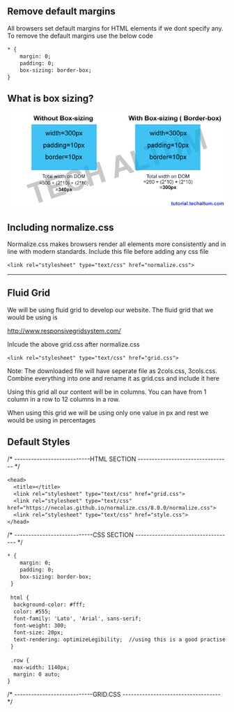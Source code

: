 ## Remove default margins 

All browsers set default margins for HTML elements if we dont specify any. To remove the default margins use the below code

```
* {
    margin: 0;
    padding: 0;
    box-sizing: border-box;
}
```

## What is box sizing?

![alt text](images/box-sizing.jpg "Box Sizing Images")


## Including normalize.css

Normalize.css makes browsers render all elements more consistently and in line with modern standards. Include this file before adding any css file

```
<link rel="stylesheet" type="text/css" href="normalize.css">
```

---

## Fluid Grid

We will be using fluid grid to develop our website. The fluid grid that we would be using is 

http://www.responsivegridsystem.com/

Inlcude the above grid.css after normalize.css

```
<link rel="stylesheet" type="text/css" href="grid.css">
```

Note: The downloaded file will have seperate file as 2cols.css, 3cols.css. Combine everything into one and rename it as grid.css and include it here

Using this grid all our content will be in columns. You can have from 1 column in a row to 12 columns in a row.

When using this grid we will be using only one value in px and rest we would be using in percentages

## Default Styles

/* ---------------------------HTML SECTION --------------------------------- */

```
<head>
  <title></title>
  <link rel="stylesheet" type="text/css" href="grid.css">
  <link rel="stylesheet" type="text/css" href="https://necolas.github.io/normalize.css/8.0.0/normalize.css">
  <link rel="stylesheet" type="text/css" href="style.css">  
</head>

```

/* ----------------------------CSS SECTION ----------------------------------- */

```
* {
    margin: 0;
    padding: 0;
    box-sizing: border-box;
 }

 html {
  background-color: #fff;
  color: #555;
  font-family: 'Lato', 'Arial', sans-serif;
  font-weight: 300;
  font-size: 20px;
  text-rendering: optimizeLegibility;  //using this is a good practise
 }
 
 .row {
  max-width: 1140px;
  margin: 0 auto;
}
```


/* ----------------------------GRID.CSS ----------------------------------- */




